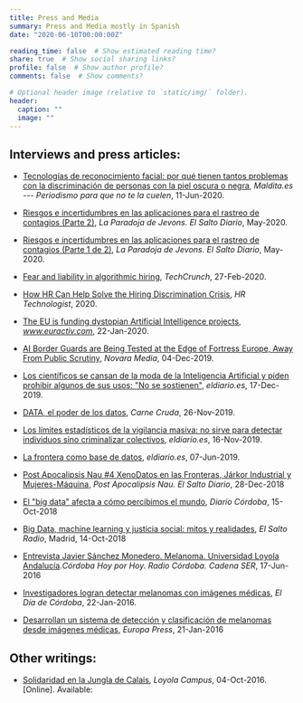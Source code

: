 ```yaml
---
title: Press and Media
summary: Press and Media mostly in Spanish
date: "2020-06-10T00:00:00Z"

reading_time: false  # Show estimated reading time?
share: true  # Show social sharing links?
profile: false  # Show author profile?
comments: false  # Show comments?

# Optional header image (relative to `static/img/` folder).
header:
  caption: ""
  image: ""
---
```


Interviews and press articles:
------------------------------

* [Tecnologías de reconocimiento facial: por qué tienen tantos problemas
con la discriminación de personas con la piel oscura o
negra](https://maldita.es/malditatecnologia/2020/06/11/reconocimiento-facial-problemas-discriminacion-personas-piel-oscura-negra/),
*Maldita.es --- Periodismo para que no te la cuelen*, 11-Jun-2020.

* [Riesgos e incertidumbres en las aplicaciones para el rastreo de
contagios (Parte
2)](https://www.elsaltodiario.com/paradoja-jevons-ciencia-poder/aplicaciones-de-rastreo-de-contagios-demasiados-riesgos-y-muchas-incertidumbres-sobre-su-efectividad-(parte-2-de-2)),
*La Paradoja de Jevons. El Salto Diario*, May-2020.

* [Riesgos e incertidumbres en las aplicaciones para el rastreo de
contagios (Parte 1 de
2)](https://www.elsaltodiario.com/paradoja-jevons-ciencia-poder/aplicaciones-de-rastreo-de-contagios-demasiados-riesgos-y-muchas-incertidumbres-sobre-su-efectividad-(parte-1-de-2)),
*La Paradoja de Jevons. El Salto Diario*, May-2020.

* [Fear and liability in algorithmic
hiring](https://techcrunch.com/2020/02/27/fear-and-liability-in-algorithmic-hiring/),
*TechCrunch*, 27-Feb-2020.

* [How HR Can Help Solve the Hiring Discrimination
Crisis](https://www.hrtechnologist.com/articles/ai-in-hr/hiring-discrimination-expert-insights/),
*HR Technologist*, 2020.

* [The EU is funding dystopian Artificial Intelligence
projects](https://www.euractiv.com/section/digital/opinion/the-eu-is-funding-dystopian-artificial-intelligence-projects/),
*www.euractiv.com*, 22-Jan-2020.

* [AI Border Guards are Being Tested at the Edge of Fortress Europe, Away
From Public Scrutiny](https://novaramedia.com/2019/12/04/15957/),
*Novara Media*, 04-Dec-2019.

* [Los científicos se cansan de la moda de la Inteligencia Artificial y
piden prohibir algunos de sus usos: "No se
sostienen"](https://www.eldiario.es/tecnologia/cientificos-Inteligencia-Artificial-prohibir-sostienen_0_975002803.html),
*eldiario.es*, 17-Dec-2019.

* [DATA, el poder de los
datos](https://www.eldiario.es/carnecruda/programas/Datos-fronteras_6_967713234.html),
*Carne Cruda*, 26-Nov-2019.

* [Los límites estadísticos de la vigilancia masiva: no sirve para
detectar individuos sino criminalizar
colectivos](https://www.eldiario.es/tecnologia/limites-estadisticos-vigilancia-masiva_0_963804507.html),
*eldiario.es*, 16-Nov-2019.

* [La frontera como base de
datos](https://www.eldiario.es/desalambre/datos-inmigrantes-refugiados-ceden-fronteras_0_907110190.html),
*eldiario.es*, 07-Jun-2019.

* [Post Apocalipsis Nau \#4 XenoDatos en las Fronteras, Járkor Industrial y Mujeres-Máquina](https://www.ivoox.com/post-apocalipsis-nau-4-xenodatos-fronteras-audios-mp3_rf_31070386_1.html),
*Post Apocalipsis Nau. El Salto Diario*, 28-Dec-2018

* [El "big data" afecta a cómo percibimos el mundo](https://www.diariocordoba.com/noticias/contraportada/el-big-data-afecta-percibimos-mundo_1257170.html),
*Diario Córdoba*, 15-Oct-2018

* [Big Data, machine learning y justicia social: mitos y
realidades](https://www.elsaltodiario.com/big-data/podcast-big-data-machine-learning-y-justicia-social-mitos-y-realidades),
*El Salto Radio*, Madrid, 14-Oct-2018

* [Entrevista Javier Sánchez Monedero. Melanoma. Universidad Loyola
Andalucía](https://play.cadenaser.com/audio/019RD010000000174504/).*Córdoba
Hoy por Hoy. Radio Córdoba. Cadena SER*, 17-Jun-2016

* [Investigadores logran detectar melanomas con imágenes
médicas](https://www.eldiadecordoba.es/cordoba/Investigadores-detectar-melanomas-imagenes-medicas_0_992301398.html),
*El Día de Córdoba*, 22-Jan-2016.

* [Desarrollan un sistema de detección y clasificación de melanomas desde
imágenes
médicas](https://www.europapress.es/andalucia/sevilla-00357/noticia-desarrollan-sistema-deteccion-clasificacion-melanomas-imagenes-medicas-20160121123828.html),
*Europa Press*, 21-Jan-2016

Other writings:
---------------

* [Solidaridad en la Jungla de
Calais](http://www.loyolaandnews.es/loyolacampus/experiencias-de-solidaridad-en-la-jungla-de-calais/),
*Loyola Campus*, 04-Oct-2016. \[Online\]. Available:

